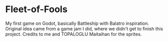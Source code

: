 # Fleet-of-Fools
My first game on Godot, basically Battleship with Balatro inspiration. Original idea came from a game jam I did, where we didn't get to finish this project.
Credits to me and TOPALOGLU Maitaihan for the sprites.
